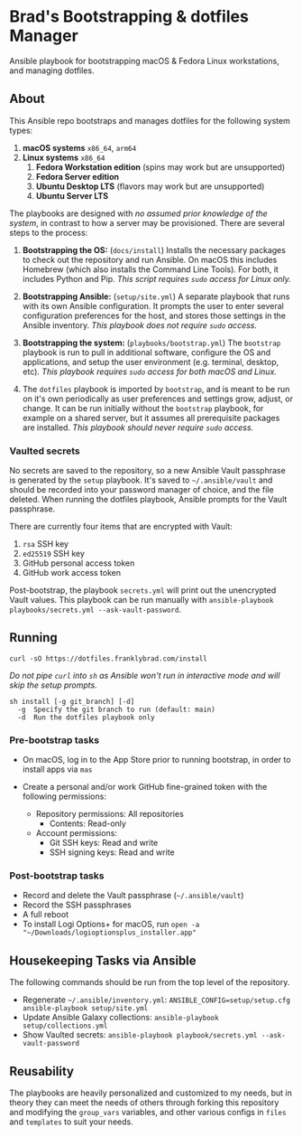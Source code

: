 # Brad's Bootstrapping & dotfiles Manager

Ansible playbook for bootstrapping macOS & Fedora Linux workstations, and managing dotfiles.

## About

This Ansible repo bootstraps and manages dotfiles for the following system types:

1. **macOS systems** `x86_64`, `arm64`
2. **Linux systems** `x86_64`
   1. **Fedora Workstation edition** (spins may work but are unsupported)
   2. **Fedora Server edition**
   3. **Ubuntu Desktop LTS** (flavors may work but are unsupported)
   4. **Ubuntu Server LTS**

The playbooks are designed with _no assumed prior knowledge of the system_, in contrast to how a server may be provisioned. There are several steps to the process:

1. **Bootstrapping the OS:** (`docs/install`) Installs the necessary packages to check out the repository and run Ansible. On macOS this includes Homebrew (which also installs the Command Line Tools). For both, it includes Python and Pip. _This script requires `sudo` access for Linux only._

2. **Bootstrapping Ansible:** (`setup/site.yml`) A separate playbook that runs with its own Ansible configuration. It prompts the user to enter several configuration preferences for the host, and stores those settings in the Ansible inventory. _This playbook does not require `sudo` access._

3. **Bootstrapping the system:** (`playbooks/bootstrap.yml`) The `bootstrap` playbook is run to pull in additional software, configure the OS and applications, and setup the user environment (e.g. terminal, desktop, etc). _This playbook requires `sudo` access for both macOS and Linux._

4. The `dotfiles` playbook is imported by `bootstrap`, and is meant to be run on it's own periodically as user preferences and settings grow, adjust, or change. It can be run initially without the `bootstrap` playbook, for example on a shared server, but it assumes all prerequisite packages are installed. _This playbook should never require `sudo` access._

### Vaulted secrets

No secrets are saved to the repository, so a new Ansible Vault passphrase is generated by the `setup` playbook. It's saved to `~/.ansible/vault` and should be recorded into your password manager of choice, and the file deleted. When running the dotfiles playbook, Ansible prompts for the Vault passphrase.

There are currently four items that are encrypted with Vault:

1. `rsa` SSH key
2. `ed25519` SSH key
3. GitHub personal access token
4. GitHub work access token

Post-bootstrap, the playbook `secrets.yml` will print out the unencrypted Vault values. This playbook can be run manually with `ansible-playbook playbooks/secrets.yml --ask-vault-password`.

## Running

```shell
curl -sO https://dotfiles.franklybrad.com/install
```

_Do not pipe `curl` into `sh` as Ansible won't run in interactive mode and will skip the setup prompts._

```text
sh install [-g git_branch] [-d]
  -g  Specify the git branch to run (default: main)
  -d  Run the dotfiles playbook only
```

### Pre-bootstrap tasks

* On macOS, log in to the App Store prior to running bootstrap, in order to install apps via `mas`
* Create a personal and/or work GitHub fine-grained token with the following permissions:

  * Repository permissions: All repositories
    * Contents: Read-only
  * Account permissions:
    * Git SSH keys: Read and write
    * SSH signing keys: Read and write

### Post-bootstrap tasks

* Record and delete the Vault passphrase (`~/.ansible/vault`)
* Record the SSH passphrases
* A full reboot
* To install Logi Options+ for macOS, run `open -a "~/Downloads/logioptionsplus_installer.app"`

## Housekeeping Tasks via Ansible

The following commands should be run from the top level of the repository.

* Regenerate `~/.ansible/inventory.yml`: `ANSIBLE_CONFIG=setup/setup.cfg ansible-playbook setup/site.yml`
* Update Ansible Galaxy collections: `ansible-playbook setup/collections.yml`
* Show Vaulted secrets: `ansible-playbook playbook/secrets.yml --ask-vault-password`

## Reusability

The playbooks are heavily personalized and customized to my needs, but in theory they can meet the needs of others through forking this repository and modifying the `group_vars` variables, and other various configs in `files` and `templates` to suit your needs.
